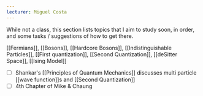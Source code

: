 ```yaml
---
lecturer: Miguel Costa
---
```

While not a class, this section lists topics that I aim to study soon, in order, and some tasks / suggestions of how to get there.

[[Fermians]], [[Bosons]], [[Hardcore Bosons]], [[Indistinguishable Particles]], [[First quantization]], [[Second Quantization]], [[deSitter Space]], [[Ising Model]]

- [ ] Shankar's [[Principles of Quantum Mechanics]] discusses multi particle [[wave function]]s and [[Second Quantization]]
- [ ] 4th Chapter of Mike & Chaung